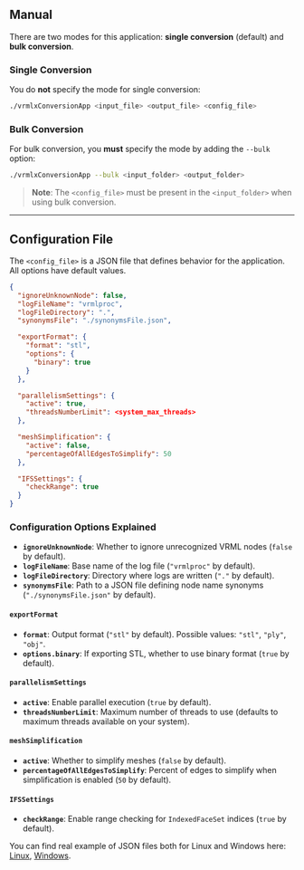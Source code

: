 ## Manual

There are two modes for this application: **single conversion** (default) and **bulk conversion**.

### Single Conversion

You do **not** specify the mode for single conversion:

```bash
./vrmlxConversionApp <input_file> <output_file> <config_file>
```

### Bulk Conversion

For bulk conversion, you **must** specify the mode by adding the `--bulk` option:

```bash
./vrmlxConversionApp --bulk <input_folder> <output_folder>
```

> **Note**: The `<config_file>` must be present in the `<input_folder>` when using bulk conversion.

---

## Configuration File

The `<config_file>` is a JSON file that defines behavior for the application. All options have default values.

```json
{
  "ignoreUnknownNode": false,
  "logFileName": "vrmlproc",
  "logFileDirectory": ".",
  "synonymsFile": "./synonymsFile.json",

  "exportFormat": {
    "format": "stl",
    "options": {
      "binary": true
    }
  },

  "parallelismSettings": {
    "active": true,
    "threadsNumberLimit": <system_max_threads>
  },

  "meshSimplification": {
    "active": false,
    "percentageOfAllEdgesToSimplify": 50
  },

  "IFSSettings": {
    "checkRange": true
  }
}
```

### Configuration Options Explained

- **`ignoreUnknownNode`**: Whether to ignore unrecognized VRML nodes (`false` by default).
- **`logFileName`**: Base name of the log file (`"vrmlproc"` by default).
- **`logFileDirectory`**: Directory where logs are written (`"."` by default).
- **`synonymsFile`**: Path to a JSON file defining node name synonyms (`"./synonymsFile.json"` by default).

#### `exportFormat`
- **`format`**: Output format (`"stl"` by default). Possible values: `"stl"`, `"ply"`, `"obj"`.
- **`options.binary`**: If exporting STL, whether to use binary format (`true` by default).

#### `parallelismSettings`
- **`active`**: Enable parallel execution (`true` by default).
- **`threadsNumberLimit`**: Maximum number of threads to use (defaults to maximum threads available on your system).

#### `meshSimplification`
- **`active`**: Whether to simplify meshes (`false` by default).
- **`percentageOfAllEdgesToSimplify`**: Percent of edges to simplify when simplification is enabled (`50` by default).

#### `IFSSettings`
- **`checkRange`**: Enable range checking for `IndexedFaceSet` indices (`true` by default).

You can find real example of JSON files both for Linux and Windows here: [Linux](../vrmlxConfig.linux.json),  [Windows](../vrmlxConfig.windows.json).